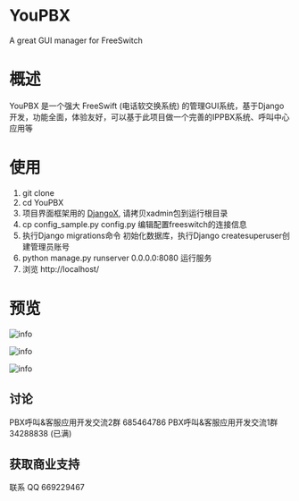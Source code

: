 # YouPBX
A great GUI manager for FreeSwitch

# 概述

YouPBX 是一个强大 FreeSwift (电话软交换系统) 的管理GUI系统，基于Django开发，功能全面，体验友好，可以基于此项目做一个完善的IPPBX系统、呼叫中心应用等

# 使用

1. git clone
2. cd YouPBX
3. 项目界面框架用的 [DjangoX](https://github.com/JoneXiong/DjangoX), 请拷贝xadmin包到运行根目录
4. cp config_sample.py config.py 编辑配置freeswitch的连接信息
4. 执行Django migrations命令 初始化数据库，执行Django createsuperuser创建管理员账号
5. python manage.py runserver 0.0.0.0:8080 运行服务
6. 浏览 http://localhost/


# 预览
![info](https://github.com/JoneXiong/YouPBX/raw/master/apps/base/static/base/images/youpbx0.jpg)

![info](https://github.com/JoneXiong/YouPBX/raw/master/apps/base/static/base/images/youpbx1.jpg)

![info](https://github.com/JoneXiong/YouPBX/raw/master/apps/base/static/base/images/youpbx2.jpg)

## 讨论
PBX呼叫&客服应用开发交流2群 685464786
PBX呼叫&客服应用开发交流1群 34288838 (已满)

## 获取商业支持
联系 QQ 669229467
